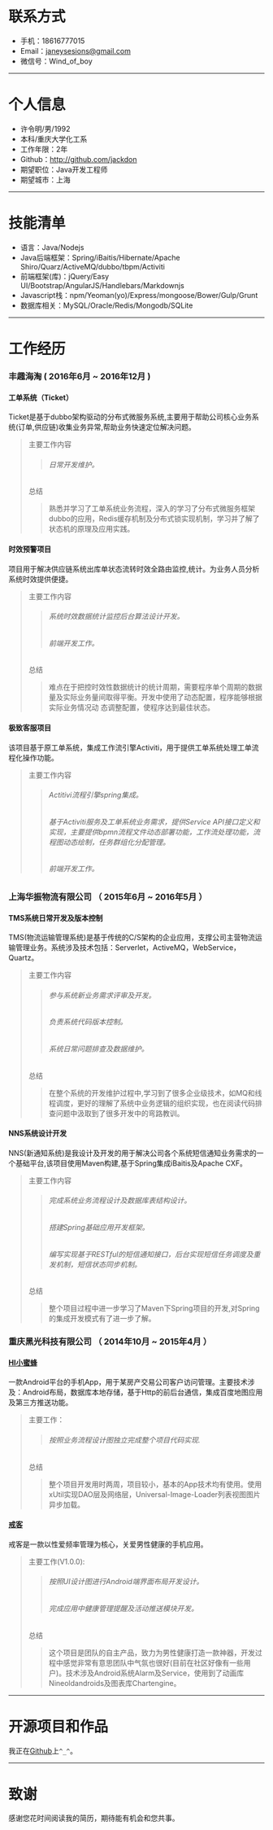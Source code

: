 # 联系方式

- 手机：18616777015
- Email：janeysesions@gmail.com
- 微信号：Wind_of_boy
---
# 个人信息

 - 许令明/男/1992
 - 本科/重庆大学化工系
 - 工作年限：2年
 - Github：http://github.com/jackdon
 - 期望职位：Java开发工程师
 - 期望城市：上海
---
# 技能清单

- 语言：Java/Nodejs
- Java后端框架：Spring/iBaitis/Hibernate/Apache Shiro/Quarz/ActiveMQ/dubbo/tbpm/Activiti
- 前端框架(库)：jQuery/Easy UI/Bootstrap/AngularJS/Handlebars/Markdownjs
- Javascript栈：npm/Yeoman(yo)/Express/mongoose/Bower/Gulp/Grunt
- 数据库相关：MySQL/Oracle/Redis/Mongodb/SQLite
---
# 工作经历
### 丰趣海淘 ( 2016年6月 ~ 2016年12月 )

#### 工单系统（Ticket）
Ticket是基于dubbo架构驱动的分布式微服务系统,主要用于帮助公司核心业务系统(订单,供应链)收集业务异常,帮助业务快速定位解决问题。
>主要工作内容
>>###### 日常开发维护。
>
>总结
>>熟悉并学习了工单系统业务流程，深入的学习了分布式微服务框架dubbo的应用，Redis缓存机制及分布式锁实现机制，学习并了解了状态机的原理及应用实践。

#### 时效预警项目
项目用于解决供应链系统出库单状态流转时效全路由监控,统计。为业务人员分析系统时效提供便捷。
>主要工作内容
>>###### 系统时效数据统计监控后台算法设计开发。
>>###### 前端开发工作。
>总结
>>难点在于把控时效性数据统计的统计周期，需要程序单个周期的数据量及实际业务量间取得平衡。开发中使用了动态配置，程序能够根据实际业务情况动
态调整配置，使程序达到最佳状态。

#### 极致客服项目
该项目基于原工单系统，集成工作流引擎Activiti，用于提供工单系统处理工单流程化操作功能。
>主要工作内容
>>###### Actitivi流程引擎spring集成。
>>###### 基于Activiti服务及工单系统业务需求，提供Service API接口定义和实现，主要提供bpmn流程文件动态部署功能，工作流处理功能，流程图动态绘制，任务群组化分配管理。
>>###### 前端开发工作。

### 上海华振物流有限公司 （ 2015年6月 ~ 2016年5月 ）

#### TMS系统日常开发及版本控制

TMS(物流运输管理系统)是基于传统的C/S架构的企业应用，支撑公司主营物流运输管理业务。系统涉及技术包括：Serverlet，ActiveMQ，WebService，Quartz。
>主要工作内容
>>###### 参与系统新业务需求评审及开发。
>>###### 负责系统代码版本控制。
>>###### 系统日常问题排查及数据维护。
>
>总结
>> 在整个系统的开发维护过程中,学习到了很多企业级技术，如MQ和线程调度，更好的理解了系统中业务逻辑的组织实现，也在阅读代码排查问题中汲取到了很多开发中的弯路教训。

#### NNS系统设计开发

NNS(新通知系统)是我设计及开发的用于解决公司各个系统短信通知业务需求的一个基础平台,该项目使用Maven构建,基于Spring集成iBaitis及Apache CXF。
>主要工作内容
>>###### 完成系统业务流程设计及数据库表结构设计。
>>###### 搭建Spring基础应用开发框架。
>>###### 编写实现基于RESTful的短信通知接口，后台实现短信任务调度及重发机制，短信状态同步机制。
>
>总结
>>整个项目过程中进一步学习了Maven下Spring项目的开发,对Spring的集成开发模式有了进一步了解。

### 重庆黑光科技有限公司 （ 2014年10月 ~ 2015年4月 ）

#### [HI小蜜蜂](http://zhushou.360.cn/detail/index/soft_id/2611786?recrefer=SE_D_%E5%B0%8F%E8%9C%9C%E8%9C%82#prev)
一款Android平台的手机App，用于某房产交易公司客户访问管理。主要技术涉及：Android布局，数据库本地存储，基于Http的前后台通信，集成百度地图应用及第三方推送功能。
>主要工作：
>>###### 按照业务流程设计图独立完成整个项目代码实现.
>
>总结
>> 整个项目开发用时两周，项目较小，基本的App技术均有使用。使用xUtil实现DAO层及网络层，Universal-Image-Loader列表视图图片异步加载。

#### [戒客](http://sae.bkltech.com.cn/)
戒客是一款以性爱频率管理为核心，关爱男性健康的手机应用。
>主要工作(V1.0.0):
>>###### 按照UI设计图进行Android端界面布局开发设计。
>>###### 完成应用中健康管理提醒及活动推送模块开发。
>
>总结
>
>> 这个项目是团队的自主产品，致力为男性健康打造一款神器，开发过程中感觉非常有意思团队中气氛也很好(目前在社区好像有一些用户)。技术涉及Android系统Alarm及Service，使用到了动画库Nineoldandroids及图表库Chartengine。
 
---
# 开源项目和作品
我正在[Github](http://github.com/jackdon)上``^_^``。

---
# 致谢
感谢您花时间阅读我的简历，期待能有机会和您共事。